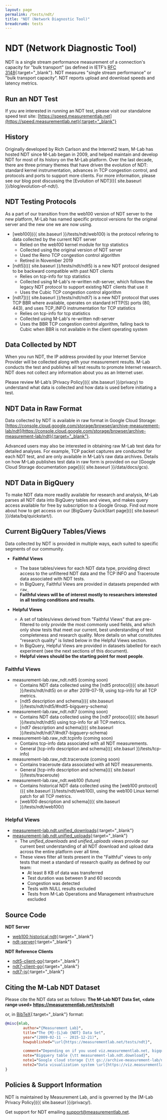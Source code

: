 ```yaml
---
layout: page
permalink: /tests/ndt/
title: "NDT (Network Diagnostic Tool)"
breadcrumb: tests
---
```


# NDT (Network Diagnostic Tool)

NDT is a single stream performance measurement of a connection's capacity for "bulk transport" (as defined in IETF’s [RFC 3148](https://tools.ietf.org/html/rfc3148){:target="_blank"}. NDT measures "single stream performance" or "bulk transport capacity". NDT reports upload and download speeds and latency metrics.

## Run an NDT Test

If you are interested in running an NDT test, please visit our standalone speed test site: [https://speed.measurementlab.net](https://speed.measurementlab.net){:target="_blank"}

## History

Originally developed by Rich Carlson and the Internet2 team, M-Lab has hosted NDT since M-Lab began in 2009, and helped maintain and develop NDT for most of its history on the M-Lab platform. Over the last decade, there are three primary themes that have driven the evolution of NDT: standard kernel instrumentation, advances in TCP congestion control, and protocols and ports to support more clients. For more information, please see our blog post discussing the [Evolution of NDT]({{ site.baseurl }}/blog/evolution-of-ndt/).

## NDT Testing Protocols

As a part of our transition from the web100 version of NDT server to the new platform, M-Lab has named specific protocol versions for the original server and the new one we are now using.

* [web100]({{ site.baseurl }}/tests/ndt/web100) is the protocol refering to data collected by the current NDT server
  * Relied on the web100 kernel module for tcp statistics
  * Collected using the original version of NDT server
  * Used the Reno TCP congestion control algorithm
  * Retired in November 2019
* [ndt5]({{ site.baseurl }}/tests/ndt/ndt5) is a new NDT protocol designed to be backward compatible with past NDT clients
  * Relies on tcp-info for tcp statistics
  * Collected using M-Lab's re-written ndt-server, which follows the legacy NDT protocol to support existing NDT clients that use it
  * Uses the Cubic TCP congestion control algorithm
* [ndt7]({{ site.baseurl }}/tests/ndt/ndt7) is a new NDT protocol that uses TCP BBR where available, operates on standard HTTP(S) ports (80, 443), and uses TCP_INFO instrumentation for TCP statistics
  * Relies on tcp-info for tcp statistics
  * Collected using M-Lab's re-written ndt-server
  * Uses the BBR TCP congestion control algorithm, falling back to Cubic when BBR is not available in the client operating system

## Data Collected by NDT

When you run NDT, the IP address provided by your Internet Service Provider will be collected along with your measurement results. M-Lab conducts the test and publishes all test results to promote Internet research. NDT does not collect any information about you as an Internet user.

Please review M-Lab’s [Privacy Policy]({{ site.baseurl }}/privacy) to understand what data is collected and how data is used before initiating a test.

## NDT Data in Raw Format

Data collected by NDT is available in raw format in Google Cloud Storage: [https://console.cloud.google.com/storage/browser/archive-measurement-lab/ndt](https://console.cloud.google.com/storage/browser/archive-measurement-lab/ndt){:target="_blank"}.

Advanced users may also be interested in obtaining raw M-Lab test data for detailed analyses. For example, TCP packet captures are conducted for each NDT test, and are only available in M-Lab’s raw data archives. Details on how M-Lab publishes test data in raw form is provided on our [Google Cloud Storage documentation page]({{ site.baseurl }}/data/docs/gcs).

## NDT Data in BigQuery

To make NDT data more readily available for research and analysis, M-Lab parses all NDT data into BigQuery tables and views, and makes query access available for free by subscription to a Google Group. Find out more about how to get access on our [BigQuery QuickStart page]({{ site.baseurl }}/data/bq/quickstart/).

## Current BigQuery Tables/Views

Data collected by NDT is provided in multiple ways, each suited to specific segments of our community.

* **Faithful Views**
  * The base tables/views for each NDT data type, providing direct access to the unfiltered NDT data and the TCP INFO and Traceroute data associated with NDT tests.
  * In BigQuery, Faithful Views are provided in datasets prepended with `raw_`
  * **Faithful views will be of interest mostly to researchers interested in all testing conditions and results**.

* **Helpful Views**
  * A set of tables/views derived from "Faithful Views" that are pre-filtered to only provide the most commonly used fields, and which only show tests that meet our current, best understanding of test completeness and research quality. More details on what constitutes "research quality" is listed below in the Helpful Views section.
  * In BigQuery, Helpful Views are provided in datasets labelled for each experiment (see the next sections of this document).
  * **Helpful views should be the starting point for most people**.

### Faithful Views

* measurement-lab.raw_ndt.ndt5 (coming soon)
  * Contains NDT data collected using the [ndt5 protocol]({{ site.basurl }}/tests/ndt/ndt5) on or after 2019-07-19, using tcp-info for all TCP metrics.
  * [ndt5 description and schema]({{ site.baseurl }}/tests/ndt/ndt5/#ndt5-bigquery-schema)
* measurement-lab.raw_ndt.ndt7 (coming soon)
  * Contains NDT data collected using the [ndt7 protocol]({{ site.basurl }}/tests/ndt/ndt5) using tcp-info for all TCP metrics.
  * [ndt7 description and schema]({{ site.baseurl }}/tests/ndt/ndt7/#ndt7-bigquery-schema)
* measurement-lab.raw_ndt.tcpinfo (coming soon)
  * Contains tcp-info data associated with all NDT measurements.
  * General [tcp-info description and schema]({{ site.basurl }}/tests/tcp-info)
* measurement-lab.raw_ndt.traceroute (coming soon)
  * Contains traceroute data associated with all NDT measurements.
  * General [tcp-info description and schema]({{ site.basurl }}/tests/traceroute)
* measurement-lab.raw_ndt.web100 (future)
  * Contains historical NDT data collected using the [web100 protocol]({{ site.baseurl }}/tests/ndt/web100), using the web100 Linux kernel patch for all TCP metrics.
  * [web100 description and schema]({{ site.baseurl }}/tests/ndt/web100/)

### Helpful Views

* [measurement-lab.ndt.unified_downloads](https://console.cloud.google.com/bigquery?project=measurement-lab&p=measurement-lab&d=ndt&t=unified_downloads&page=table){:target="_blank"}
* [measurement-lab.ndt.unified_uploads](https://console.cloud.google.com/bigquery?project=measurement-lab&p=measurement-lab&d=ndt&t=unified_uploads&page=table){:target="_blank"}
  * The _unified_downloads_ and _unified_uploads_ views provide our current best understanding of all NDT download and upload data across the entire platform over all time.
  * These views filter all tests present in the "Faithful" views to only tests that meet a standard of research quality as defined by our team:
    * At least 8 KB of data was transferred
    * Test duration was between 9 and 60 seconds
    * Congestion was detected
    * Tests with NULL results excluded
    * Tests from M-Lab Operations and Management infrastructure excluded

## Source Code

**NDT Server**
* [web100 historical ndt](https://github.com/ndt-project/ndt/){:target="_blank"}
* [ndt-server](https://github.com/m-lab/ndt-server){:target="_blank"}

**NDT Reference Clients**
* [ndt5-client-go](https://github.com/m-lab/ndt5-client-go){:target="_blank"}
* [ndt7-client-go](https://github.com/m-lab/ndt7-client-go){:target="_blank"}
* [ndt7-js](https://github.com/m-lab/ndt7-js/){:target="_blank"}

## Citing the M-Lab NDT Dataset

Please cite the NDT data set as follows: **The M-Lab NDT Data Set, &lt;date range used&gt; https://measurementlab.net/tests/ndt**

or, in [BibTeX](https://en.wikipedia.org/wiki/BibTeX){:target="_blank"} format:

```bibtex
@misc{mlab,
        author="{Measurement Lab}",
        title="The {M}-{L}ab {NDT} Data Set",
        year="(2009-02-11 -- 2015-12-21)",
        howpublished="\url{https://measurementlab.net/tests/ndt}",

        comment="Depending on if you used viz.measurementlab.net, bigquery, or the raw data, please use one of the following notes:",
        note="Bigquery table {\tt measurement-lab.ndt.download}",
        note1="Google cloud storage {\tt gs://archive-measurement-lab/ndt}",
        note2="Data visualization system \url{https://viz.measurementlab.net}",
}
```

## Policies & Support Information

NDT is maintained by Measurement Lab, and is governed by the [M-Lab Privacy Policy]({{ site.baseurl }}/privacy/).

Get support for NDT emailing [support@measurementlab.net](mailto:support@measurementlab.net).
